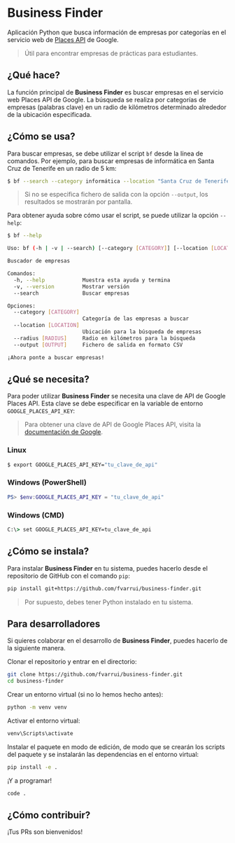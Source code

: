 # Business Finder

Aplicación Python que busca información de empresas por categorías en el servicio web de [Places API](https://developers.google.com/maps/documentation/places) de Google.

> Útil para encontrar empresas de prácticas para estudiantes.

## ¿Qué hace?

La función principal de **Business Finder** es buscar empresas en el servicio web Places API de Google. La búsqueda se realiza por categorías de empresas (palabras clave) en un radio de kilómetros determinado alrededor de la ubicación especificada.

## ¿Cómo se usa?

Para buscar empresas, se debe utilizar el script `bf` desde la línea de comandos. Por ejemplo, para buscar empresas de informática en Santa Cruz de Tenerife en un radio de 5 km:

```bash
$ bf --search --category informática --location "Santa Cruz de Tenerife" --radius 5
```

> Si no se especifica fichero de salida con la opción `--output`, los resultados se mostrarán por pantalla.

Para obtener ayuda sobre cómo usar el script, se puede utilizar la opción `--help`:

```bash
$ bf --help

Uso: bf (-h | -v | --search) [--category [CATEGORY]] [--location [LOCATION]] [--radius [RADIUS]] [--output [OUTPUT]]

Buscador de empresas

Comandos:
  -h, --help            Muestra esta ayuda y termina
  -v, --version         Mostrar versión
  --search              Buscar empresas

Opciones:
  --category [CATEGORY]
                        Categoría de las empresas a buscar
  --location [LOCATION]
                        Ubicación para la búsqueda de empresas
  --radius [RADIUS]     Radio en kilómetros para la búsqueda
  --output [OUTPUT]     Fichero de salida en formato CSV

¡Ahora ponte a buscar empresas!
```

## ¿Qué se necesita?

Para poder utilizar **Business Finder** se necesita una clave de API de Google Places API. Esta clave se debe especificar en la variable de entorno `GOOGLE_PLACES_API_KEY`:

> Para obtener una clave de API de Google Places API, visita la [documentación de Google](https://developers.google.com/maps/documentation/places/web-service/get-api-key).

### Linux 

```bash
$ export GOOGLE_PLACES_API_KEY="tu_clave_de_api"
```

### Windows (PowerShell)

```powershell
PS> $env:GOOGLE_PLACES_API_KEY = "tu_clave_de_api"
```

### Windows (CMD)

```cmd
C:\> set GOOGLE_PLACES_API_KEY=tu_clave_de_api
```

## ¿Cómo se instala?

Para instalar **Business Finder** en tu sistema, puedes hacerlo desde el repositorio de GitHub con el comando `pip`:

```bash
pip install git+https://github.com/fvarrui/business-finder.git
```

> Por supuesto, debes tener Python instalado en tu sistema.

## Para desarrolladores

Si quieres colaborar en el desarrollo de **Business Finder**, puedes hacerlo de la siguiente manera.

Clonar el repositorio y entrar en el directorio:

```bash
git clone https://github.com/fvarrui/business-finder.git
cd business-finder
```

Crear un entorno virtual (si no lo hemos hecho antes):

```bash
python -m venv venv
```

Activar el entorno virtual:

```bash
venv\Scripts\activate
```

Instalar el paquete en modo de edición, de modo que se crearán los scripts del paquete y se instalarán las dependencias en el entorno virtual:

```bash
pip install -e .
```

¡Y a programar!

```bash
code .
```

## ¿Cómo contribuir?

¡Tus PRs son bienvenidos!
